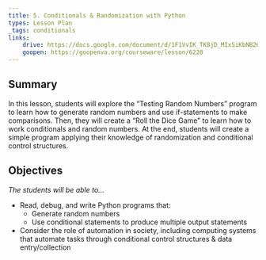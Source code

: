 ```yaml
---
title: 5. Conditionals & Randomization with Python
types: Lesson Plan
_tags: conditionals
links:
    drive: https://docs.google.com/document/d/1F1VvIK_TK8jD_MIxSiKbNB26GI4aJ0GAQ8tYCD1kufk/edit
    goopen: https://goopenva.org/courseware/lesson/6220
---
```


## Summary

In this lesson, students will explore the “Testing Random Numbers” program to learn how to generate random numbers and use if-statements to make comparisons. Then, they will create a “Roll the Dice Game” to learn how to work conditionals and random numbers. At the end, students will create a simple program applying their knowledge of randomization and conditional control structures.

## Objectives

*The students will be able to...*

- Read, debug, and write Python programs that:
    - Generate random numbers
    - Use conditional statements to produce multiple output statements
- Consider the role of automation in society, including computing systems that automate tasks through conditional control structures & data entry/collection
